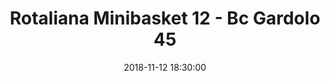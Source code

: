 ---
title: Rotaliana Minibasket 12 - Bc Gardolo 45
date: 2018-11-12 18:30:00
squadra-a: Rotaliana Minibasket
punteggio-a: 45
squadra-b: Bc Gardolo
punteggio-b: 12
partite/squadra: esordienti-18-19
luogo: Scuola Media De Eccher
categoria: esordienti
---